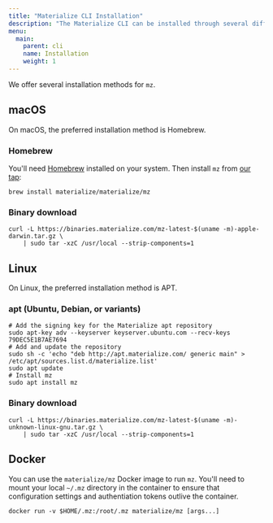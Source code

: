 ```yaml
---
title: "Materialize CLI Installation"
description: "The Materialize CLI can be installed through several different methods."
menu:
  main:
    parent: cli
    name: Installation
    weight: 1
---
```


We offer several installation methods for `mz`.

## macOS

On macOS, the preferred installation method is Homebrew.

### Homebrew

You'll need [Homebrew] installed on your system. Then install `mz` from
[our tap][homebrew-tap]:

```
brew install materialize/materialize/mz
```

### Binary download

```
curl -L https://binaries.materialize.com/mz-latest-$(uname -m)-apple-darwin.tar.gz \
    | sudo tar -xzC /usr/local --strip-components=1
```

## Linux

On Linux, the preferred installation method is APT.

### apt (Ubuntu, Debian, or variants)

```
# Add the signing key for the Materialize apt repository
sudo apt-key adv --keyserver keyserver.ubuntu.com --recv-keys 79DEC5E1B7AE7694
# Add and update the repository
sudo sh -c 'echo "deb http://apt.materialize.com/ generic main" > /etc/apt/sources.list.d/materialize.list'
sudo apt update
# Install mz
sudo apt install mz
```

### Binary download

```
curl -L https://binaries.materialize.com/mz-latest-$(uname -m)-unknown-linux-gnu.tar.gz \
    | sudo tar -xzC /usr/local --strip-components=1
```

## Docker

You can use the `materialize/mz` Docker image to run `mz`. You'll need to
mount your local `~/.mz` directory in the container to ensure that configuration
settings and authentiation tokens outlive the container.

```
docker run -v $HOME/.mz:/root/.mz materialize/mz [args...]
```

[Homebrew]: https://brew.sh
[homebrew-tap]: https://github.com/MaterializeInc/homebrew-materialize
